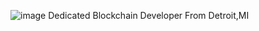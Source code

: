 ![image](https://github.com/MorganDPickens/MorganDPickens/assets/144762064/04e53737-4230-4002-b655-f935f9e4a009)
 Dedicated Blockchain Developer From Detroit,MI
